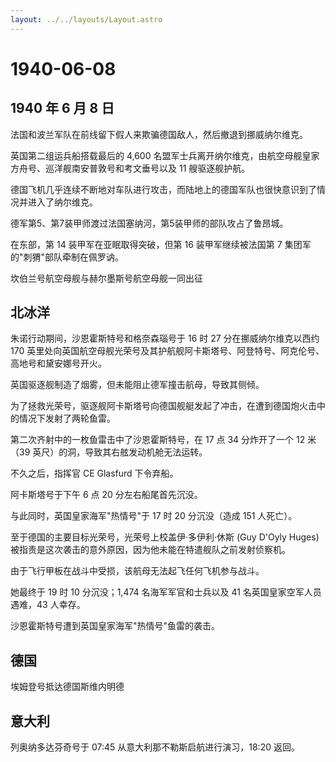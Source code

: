 ```yaml
---
layout: ../../layouts/Layout.astro
---
```


# 1940-06-08

## 1940 年 6 月 8 日

法国和波兰军队在前线留下假人来欺骗德国敌人，然后撤退到挪威纳尔维克。

英国第二组运兵船搭载最后的 4,600
名盟军士兵离开纳尔维克，由航空母舰皇家方舟号、巡洋舰南安普敦号和考文垂号以及
11 艘驱逐舰护航。

德国飞机几乎连续不断地对车队进行攻击，而陆地上的德国军队也很快意识到了情况并进入了纳尔维克。

德军第5、第7装甲师渡过法国塞纳河，第5装甲师的部队攻占了鲁昂城。

在东部，第 14 装甲军在亚眠取得突破，但第 16 装甲军继续被法国第 7
集团军的"刺猬"部队牵制在佩罗讷。

坎伯兰号航空母舰与赫尔墨斯号航空母舰一同出征

## 北冰洋

朱诺行动期间，沙恩霍斯特号和格奈森瑙号于 16 时 27 分在挪威纳尔维克以西约
170
英里处向英国航空母舰光荣号及其护航舰阿卡斯塔号、阿登特号、阿克伦号、高地号和黛安娜号开火。

英国驱逐舰制造了烟雾，但未能阻止德军撞击航母，导致其侧倾。

为了拯救光荣号，驱逐舰阿卡斯塔号向德国舰艇发起了冲击，在遭到德国炮火击中的情况下发射了两轮鱼雷。

第二次齐射中的一枚鱼雷击中了沙恩霍斯特号，在 17 点 34 分炸开了一个 12
米（39 英尺）的洞，导致其右舷发动机舱无法运转。

不久之后，指挥官 CE Glasfurd 下令弃船。

阿卡斯塔号于下午 6 点 20 分左右船尾首先沉没。

与此同时，英国皇家海军"热情号"于 17 时 20 分沉没（造成 151 人死亡）。

至于德国的主要目标光荣号，光荣号上校盖伊·多伊利·休斯 (Guy D\'Oyly Huges)
被指责是这次袭击的意外原因，因为他未能在特遣舰队之前发射侦察机。

由于飞行甲板在战斗中受损，该航母无法起飞任何飞机参与战斗。

她最终于 19 时 10 分沉没；1,474 名海军军官和士兵以及 41
名英国皇家空军人员遇难，43 人幸存。

沙恩霍斯特号遭到英国皇家海军"热情号"鱼雷的袭击。

## 德国

埃姆登号抵达德国斯维内明德

## 意大利

列奥纳多达芬奇号于 07:45 从意大利那不勒斯启航进行演习，18:20 返回。